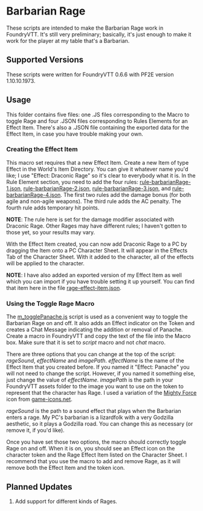 # Barbarian Rage

These scripts are intended to make the Barbarian Rage work in FoundryVTT. It's still very preliminary; basically, it's just enough to make it work for the player at my table that's a Barbarian.

## Supported Versions

These scripts were written for FoundryVTT 0.6.6 with PF2E version 1.10.10.1973.

## Usage

This folder contains five files: one .JS files corresponding to the Macro to toggle Rage and four .JSON files corresponding to Rules Elements for an Effect Item. There's also a .JSON file containing the exported data for the Effect Item, in case you have trouble making your own.

### Creating the Effect Item

This macro set requires that a new Effect Item. Create a new Item of type Effect in the World's Item Directory. You can give it whatever name you'd like; I use "Effect: Draconic Rage" so it's clear to everybody what it is. In the Rule Element section, you need to add the four rules: [rule-barbarianRage-1.json](./rule-barbarianRage-1.json), [rule-barbarianRage-2.json](./rule-barbarianRage-2.json), [rule-barbarianRage-3.json](./rule-barbarianRage-3.json), and [rule-barbarianRage-4.json](./rule-barbarianRage-4.json). The first two rules add the damage bonus (for both agile and non-agile weapons). The third rule adds the AC penalty. The fourth rule adds temporary hit points.

**NOTE**: The rule here is set for the damage modifier associated with Draconic Rage. Other Rages may have different rules; I haven't gotten to those yet, so your results may vary.

With the Effect Item created, you can now add Draconic Rage to a PC by dragging the Item onto a PC Character Sheet. It will appear in the Effects Tab of the Character Sheet. With it added to the character, all of the effects will be applied to the character.

**NOTE**: I have also added an exported version of my Effect Item as well which you can import if you have trouble setting it up yourself. You can find that item here in the file [rage-effect-item.json](./rage-effect-item.json).

### Using the Toggle Rage Macro

The [m_togglePanache.js](./m_toggleRage.js) script is used as a convenient way to toggle the Barbarian Rage on and off. It also adds an Effect indicator on the Token and creates a Chat Message indicating the addition or removal of Panache. Create a macro in FoundryVTT and copy the text of the file into the Macro box. Make sure that it is set to *script* macro and not *chat* macro.

There are three options that you can change at the top of the script: *rageSound*, *effectName* and *imagePath*. *effectName* is the name of the Effect Item that you created before. If you named it "Effect: Panache" you will not need to change the script. However, if you named it something else, just change the value of *effectName*. *imagePath* is the path in your FoundryVTT assets folder to the image you want to use on the token to represent that the character has Rage. I used a variation of the [Mighty Force](https://game-icons.net/1x1/delapouite/mighty-force.html) icon from [game-icons.net](https://game-icons.net).

*rageSound* is the path to a sound effect that plays when the Barbarian enters a rage. My PC's barbarian is a lizardfolk with a very Godzilla aesthetic, so it plays a Godzilla road. You can change this as necessary (or remove it, if you'd like).

Once you have set those two options, the macro should correctly toggle Rage on and off. When it is on, you should see an Effect icon on the character token and the Rage Effect Item listed on the Character Sheet. I recommend that you use the macro to add and remove Rage, as it will remove both the Effect Item and the token icon.

## Planned Updates

1. Add support for different kinds of Rages.